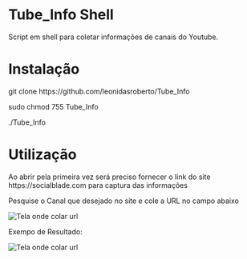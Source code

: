 # Tube_Info Shell
Script em shell para coletar informações de canais do Youtube.

# Instalação
<p>git clone https://github.com/leonidasroberto/Tube_Info</p>
<p>sudo chmod 755 Tube_Info</p>
<p>./Tube_Info</p>

# Utilização
<p>Ao abrir pela primeira vez será preciso fornecer o link do site https://socialblade.com para captura das informações</p>
<p>Pesquise o Canal que desejado no site e cole a URL no campo abaixo</p>
<img src="https://i.imgur.com/Qnv1UAb.png" alt="Tela onde colar url" />
<p>Exempo de Resultado:</p>
<img src="https://i.imgur.com/AANrife.png" alt="Tela onde colar url" />
